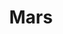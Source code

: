 ---
layout: planet
title: Mars
meta: Mars is the fourth planet from the Sun and the second-smallest planet in the Solar System after Mercury.
type: terrestrial
discoverer: unknown
discovered: unknown
orbit: 686 days
radius: 3,389 km
tilt: 3
image:
source: https://en.wikipedia.org/wiki/Mars
---